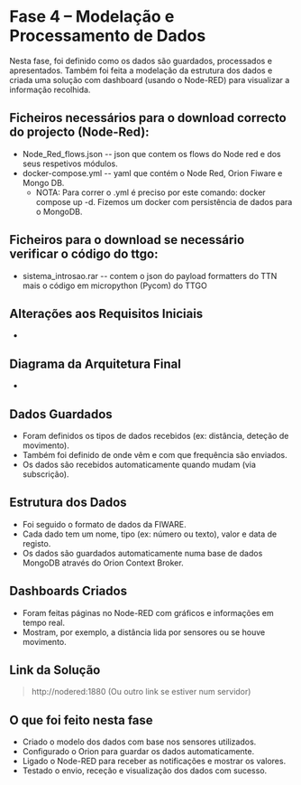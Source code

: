 # Fase 4 – Modelação e Processamento de Dados

Nesta fase, foi definido como os dados são guardados, processados e apresentados. Também foi feita a modelação da estrutura dos dados e criada uma solução com dashboard (usando o Node-RED) para visualizar a informação recolhida.

## Ficheiros necessários para o download correcto do projecto (Node-Red):
- Node_Red_flows.json -- json que contem os flows do Node red e dos seus respetivos módulos.
- docker-compose.yml -- yaml que contém o Node Red, Orion Fiware e Mongo DB.
    - NOTA: Para correr o .yml é preciso por este comando: docker compose up -d. Fizemos um docker com  persistência de dados para o MongoDB.

## Ficheiros para o download se necessário verificar o código do ttgo:
- sistema_introsao.rar -- contem o json do payload formatters do TTN mais o código em micropython (Pycom) do TTGO

## Alterações aos Requisitos Iniciais
- 

## Diagrama da Arquitetura Final
- 

## Dados Guardados
- Foram definidos os tipos de dados recebidos (ex: distância, deteção de movimento).
- Também foi definido de onde vêm e com que frequência são enviados.
- Os dados são recebidos automaticamente quando mudam (via subscrição).

## Estrutura dos Dados
- Foi seguido o formato de dados da FIWARE.
- Cada dado tem um nome, tipo (ex: número ou texto), valor e data de registo.
- Os dados são guardados automaticamente numa base de dados MongoDB através do Orion Context Broker.

## Dashboards Criados
- Foram feitas páginas no Node-RED com gráficos e informações em tempo real.
- Mostram, por exemplo, a distância lida por sensores ou se houve movimento.

## Link da Solução
> http://nodered:1880
> (Ou outro link se estiver num servidor)

## O que foi feito nesta fase
- Criado o modelo dos dados com base nos sensores utilizados.
- Configurado o Orion para guardar os dados automaticamente.
- Ligado o Node-RED para receber as notificações e mostrar os valores.
- Testado o envio, receção e visualização dos dados com sucesso.

